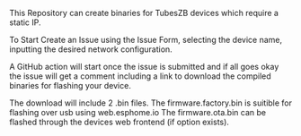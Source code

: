 This Repository can create binaries for TubesZB devices which require a static IP.

To Start Create an Issue using the Issue Form, selecting the device name, inputting the desired network configuration.

A GitHub action will start once the issue is submitted and if all goes okay the issue will get a comment including a link to download the compiled binaries for flashing your device.

The download will include 2 .bin files.
The firmware.factory.bin is suitible for flashing over usb using web.esphome.io
The firmware.ota.bin can be flashed through the devices web frontend (if option exists).
